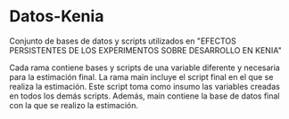 # Datos-Kenia
Conjunto de bases de datos y scripts utilizados en "EFECTOS PERSISTENTES DE LOS EXPERIMENTOS SOBRE DESARROLLO EN KENIA"

Cada rama contiene bases y scripts de una variable diferente y necesaria para la estimación final. 
La rama main incluye el script final en el que se realiza la estimación. Este script toma como insumo
las variables creadas en todos los demás scripts. Además, main contiene la base de datos final con la que 
se realizo la estimación. 
